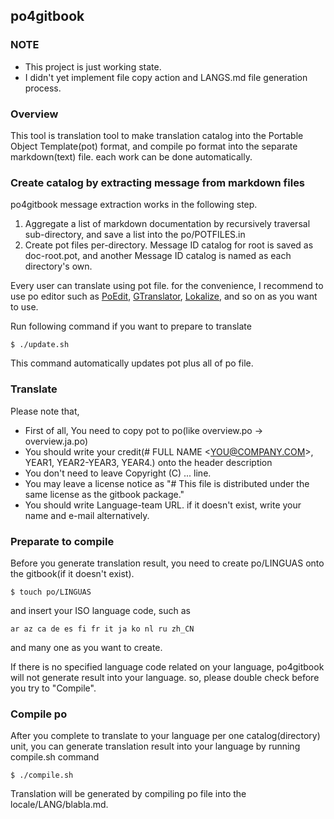 ## po4gitbook

### NOTE

* This project is just working state.
* I didn't yet implement file copy action and LANGS.md file generation process.

### Overview

This tool is translation tool to make translation catalog into the Portable Object Template(pot) format,
and compile po format into the separate markdown(text) file. each work can be done automatically.

### Create catalog by extracting message from markdown files

po4gitbook message extraction works in the following step.

1. Aggregate a list of markdown documentation by recursively traversal sub-directory, and save a list into the po/POTFILES.in
2. Create pot files per-directory. Message ID catalog for root is saved as doc-root.pot, and another Message ID catalog is named as each directory's own.

Every user can translate using pot file. for the convenience, I recommend to use po editor such as [PoEdit](http://www.poedit.net), [GTranslator](https://wiki.gnome.org/Apps/Gtranslator), [Lokalize](https://userbase.kde.org/Lokalize), and so on as you want to use.

Run following command if you want to prepare to translate

```
$ ./update.sh
```

This command automatically updates pot plus all of po file.

### Translate

Please note that,

* First of all, You need to copy pot to po(like overview.po → overview.ja.po)
* You should write your credit(# FULL NAME &lt;YOU@COMPANY.COM&gt;, YEAR1, YEAR2-YEAR3, YEAR4.) onto the header description
* You don't need to leave Copyright (C) ... line.
* You may leave a license notice as "# This file is distributed under the same license as the gitbook package."
* You should write Language-team URL. if it doesn't exist, write your name and e-mail alternatively.

### Preparate to compile

Before you generate translation result, you need to create po/LINGUAS onto the gitbook(if it doesn't exist).

```
$ touch po/LINGUAS
```

and insert your ISO language code, such as 

```
ar az ca de es fi fr it ja ko nl ru zh_CN
```

and many one as you want to create.

If there is no specified language code related on your language, po4gitbook will not generate result into your language. so, please double check before you try to "Compile".

### Compile po

After you complete to translate to your language per one catalog(directory) unit, you can generate translation result into your language by running compile.sh command

```
$ ./compile.sh
```

Translation will be generated by compiling po file into the locale/LANG/blabla.md.

